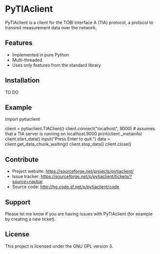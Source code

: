 PyTIAclient
===========

PyTIAclient is a client for the TOBI Interface A (TIA) protocol, a protocol to transmit measurement data over the network.

Features
--------

- Implemented in pure Python
- Multi-threaded
- Uses only features from the standard library

Installation
------------

TO DO

Example
-------

import pytiaclient

client = pytiaclient.TIAClient()
client.connect("localhost", 9000)  # assumes that a TIA server is running on localhost:9000
print(client._metainfo)
client.start_data()
input("Press Enter to quit.")
data = client.get_data_chunk_waiting()
client.stop_data()
client.close()

Contribute
----------

- Project website: https://sourceforge.net/projects/pytiaclient/
- Issue tracker: https://sourceforge.net/p/pytiaclient/tickets/?source=navbar
- Source code: http://hg.code.sf.net/p/pytiaclient/code

Support
-------

Please let me know if you are having issues with PyTIAclient (for example by creating a new ticket).

License
-------

This project is licensed under the GNU GPL version 3.